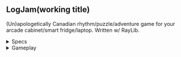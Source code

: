 ## LogJam(working title)
(Un)apologetically Canadian rhythm/puzzle/adventure game for your arcade cabinet/smart fridge/laptop. Written w/ RayLib.

<details>
  <summary>Specs</summary>

  #### Code 
  - c++ 23 with descriptive variable names and comments if you feel like it 🤓
  - [conventional commits](https://www.conventionalcommits.org/en/v1.0.0/) or something similar to describe changes in git
  
  #### Technologies
  - CMake
  - [RayLib](https://www.raylib.com/) for graphics
  - [SQLite](https://www.sqlite.org/) for the song & score database
</details>
<details>
  <summary>Gameplay</summary>

  ### idk
</details>
